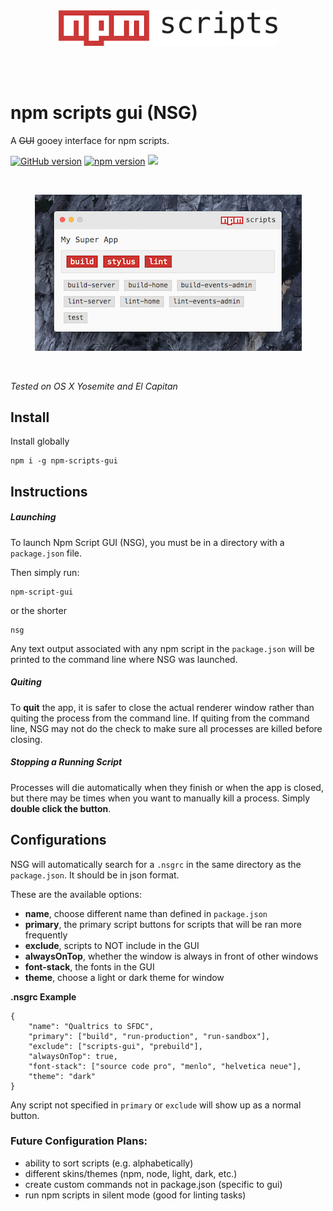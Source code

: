<br>  
<br>  
<p align="center">
<img width="350" src="images/npm-scripts-black.png"> 	
</p>
<br>  
<br>  

# npm scripts gui (NSG)
A ~~GUI~~ gooey interface for npm scripts.

[![GitHub version](https://badge.fury.io/gh/samueleaton%2Fnpm-scripts-gui.svg)](https://badge.fury.io/gh/samueleaton%2Fnpm-scripts-gui) [![npm version](https://badge.fury.io/js/npm-scripts-gui.svg)](https://badge.fury.io/js/npm-scripts-gui) <img src="https://img.shields.io/badge/license-MIT-blue.svg">

<br>
<p align="center">
<img height="250" src="images/npmsg.png"> 	
</p>
<br>

*Tested on OS X Yosemite and El Capitan*

## Install
Install globally  
```
npm i -g npm-scripts-gui
```

## Instructions
##### Launching  
To launch Npm Script GUI (NSG), you must be in a directory with a `package.json` file.   

Then simply run:  
```
npm-script-gui
```   
or the shorter   
```
nsg
``` 

Any text output associated with any npm script in the `package.json` will be printed to the command line where NSG was launched. 

##### Quiting  
To **quit** the app, it is safer to close the actual renderer window rather than quiting the process from the command line. If quiting from the command line, NSG may not do the check to make sure all processes are killed before closing. 

##### Stopping a Running Script  
Processes will die automatically when they finish or when the app is closed, but there may be times when you want to manually kill a process. Simply **double click the button**. 

## Configurations
NSG will automatically search for a `.nsgrc` in the same directory as the `package.json`. It should be in json format.

These are the available options:
- **name**, choose different name than defined in `package.json`
- **primary**, the primary script buttons for scripts that will be ran more frequently
- **exclude**, scripts to NOT include in the GUI
- **alwaysOnTop**, whether the window is always in front of other windows
- **font-stack**, the fonts in the GUI
- **theme**, choose a light or dark theme for window

**.nsgrc Example**  
```
{
	"name": "Qualtrics to SFDC",
	"primary": ["build", "run-production", "run-sandbox"],
	"exclude": ["scripts-gui", "prebuild"],
	"alwaysOnTop": true,
	"font-stack": ["source code pro", "menlo", "helvetica neue"],
	"theme": "dark"
}
```

Any script not specified in `primary` or `exclude` will show up as a normal button. 

### Future Configuration Plans:  
- ability to sort scripts (e.g. alphabetically)
- different skins/themes (npm, node, light, dark, etc.)
- create custom commands not in package.json (specific to gui)
- run npm scripts in silent mode (good for linting tasks)
